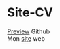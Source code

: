 # Site-CV

<a href="https://htmlpreview.github.io/?https://github.com/quet-romain/Romain-Doc/blob/master/index.php">Preview</a> Github
<br>
Mon <a href="http://quetromain.hol.es/">site</a> web
